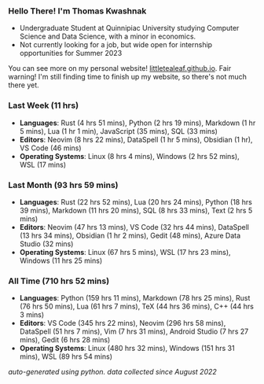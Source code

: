 
### Hello There! I'm Thomas Kwashnak

- Undergraduate Student at Quinnipiac University studying Computer Science and Data Science, with a minor in economics.
- Not currently looking for a job, but wide open for internship opportunities for Summer 2023

You can see more on my personal website! [littletealeaf.github.io](https://littletealeaf.github.io). Fair warning! I'm still finding time to finish up my website, so there's not much there yet.

### Last Week (11 hrs)
- **Languages**: Rust (4 hrs 51 mins), Python (2 hrs 19 mins), Markdown (1 hr 5 mins), Lua (1 hr 1 min), JavaScript (35 mins), SQL (33 mins)
- **Editors**: Neovim (8 hrs 22 mins), DataSpell (1 hr 5 mins), Obsidian (1 hr), VS Code (46 mins)
- **Operating Systems**: Linux (8 hrs 4 mins), Windows (2 hrs 52 mins), WSL (17 mins)
    
### Last Month (93 hrs 59 mins)
- **Languages**: Rust (22 hrs 52 mins), Lua (20 hrs 24 mins), Python (18 hrs 39 mins), Markdown (11 hrs 20 mins), SQL (8 hrs 33 mins), Text (2 hrs 5 mins)
- **Editors**: Neovim (47 hrs 13 mins), VS Code (32 hrs 44 mins), DataSpell (13 hrs 34 mins), Obsidian (1 hr 2 mins), Gedit (48 mins), Azure Data Studio (32 mins)
- **Operating Systems**: Linux (67 hrs 5 mins), WSL (17 hrs 23 mins), Windows (11 hrs 25 mins)
    
### All Time (710 hrs 52 mins)
- **Languages**: Python (159 hrs 11 mins), Markdown (78 hrs 25 mins), Rust (76 hrs 50 mins), Lua (61 hrs 7 mins), TeX (44 hrs 36 mins), C++ (44 hrs 3 mins)
- **Editors**: VS Code (345 hrs 22 mins), Neovim (296 hrs 58 mins), DataSpell (51 hrs 7 mins), Vim (7 hrs 31 mins), Android Studio (7 hrs 27 mins), Gedit (6 hrs 28 mins)
- **Operating Systems**: Linux (480 hrs 32 mins), Windows (151 hrs 31 mins), WSL (89 hrs 54 mins)
    

*auto-generated using python. data collected since August 2022*
